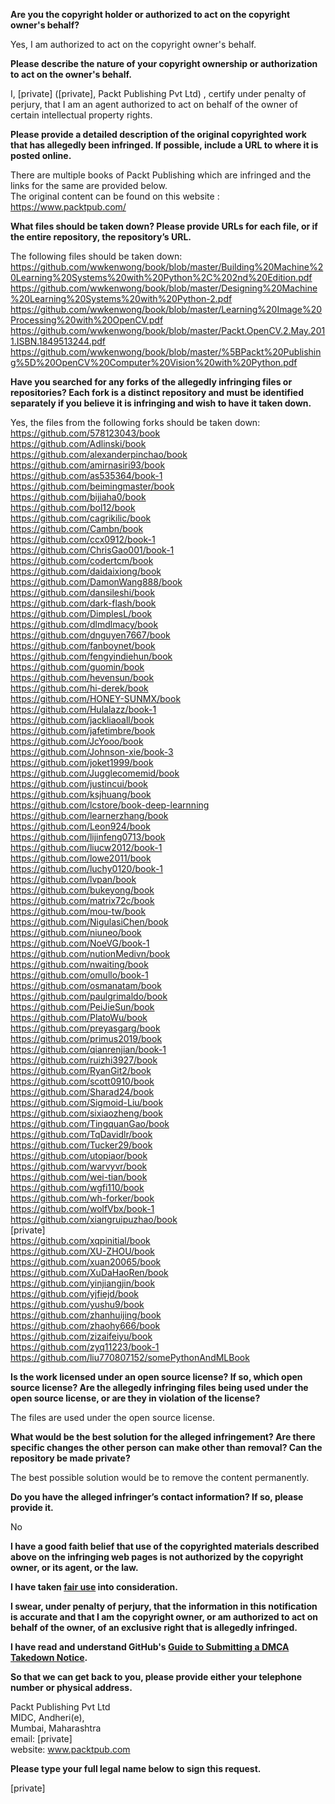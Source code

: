 **Are you the copyright holder or authorized to act on the copyright owner's behalf?**

Yes, I am authorized to act on the copyright owner's behalf.

**Please describe the nature of your copyright ownership or authorization to act on the owner's behalf.**

I, [private] ([private], Packt Publishing Pvt Ltd) , certify under penalty of perjury, that I am an agent authorized to act on behalf of the owner of certain intellectual property rights.

**Please provide a detailed description of the original copyrighted work that has allegedly been infringed. If possible, include a URL to where it is posted online.**

There are multiple books of Packt Publishing which are infringed and the links for the same are provided below.  
The original content can be found on this website :  
https://www.packtpub.com/

**What files should be taken down? Please provide URLs for each file, or if the entire repository, the repository’s URL.**

The following files should be taken down:  
https://github.com/wwkenwong/book/blob/master/Building%20Machine%20Learning%20Systems%20with%20Python%2C%202nd%20Edition.pdf  
https://github.com/wwkenwong/book/blob/master/Designing%20Machine%20Learning%20Systems%20with%20Python-2.pdf  
https://github.com/wwkenwong/book/blob/master/Learning%20Image%20Processing%20with%20OpenCV.pdf  
https://github.com/wwkenwong/book/blob/master/Packt.OpenCV.2.May.2011.ISBN.1849513244.pdf  
https://github.com/wwkenwong/book/blob/master/%5BPackt%20Publishing%5D%20OpenCV%20Computer%20Vision%20with%20Python.pdf  

**Have you searched for any forks of the allegedly infringing files or repositories? Each fork is a distinct repository and must be identified separately if you believe it is infringing and wish to have it taken down.**

Yes, the files from the following forks should be taken down:  
https://github.com/578123043/book  
https://github.com/Adlinski/book  
https://github.com/alexanderpinchao/book  
https://github.com/amirnasiri93/book  
https://github.com/as535364/book-1  
https://github.com/beimingmaster/book  
https://github.com/bijiaha0/book  
https://github.com/bol12/book  
https://github.com/cagrikilic/book  
https://github.com/Cambn/book  
https://github.com/ccx0912/book-1  
https://github.com/ChrisGao001/book-1  
https://github.com/codertcm/book  
https://github.com/daidaixiong/book  
https://github.com/DamonWang888/book  
https://github.com/dansileshi/book  
https://github.com/dark-flash/book  
https://github.com/DimplesL/book  
https://github.com/dlmdlmacy/book  
https://github.com/dnguyen7667/book  
https://github.com/fanboynet/book  
https://github.com/fengyindiehun/book  
https://github.com/guomin/book  
https://github.com/hevensun/book  
https://github.com/hi-derek/book  
https://github.com/HONEY-SUNMX/book  
https://github.com/Hulalazz/book-1  
https://github.com/jackliaoall/book  
https://github.com/jafetimbre/book  
https://github.com/JcYooo/book  
https://github.com/Johnson-xie/book-3  
https://github.com/joket1999/book  
https://github.com/Jugglecomemid/book  
https://github.com/justincui/book  
https://github.com/ksjhuang/book  
https://github.com/lcstore/book-deep-learnning  
https://github.com/learnerzhang/book  
https://github.com/Leon924/book  
https://github.com/lijinfeng0713/book  
https://github.com/liucw2012/book-1  
https://github.com/lowe2011/book  
https://github.com/luchy0120/book-1  
https://github.com/lvpan/book  
https://github.com/bukeyong/book  
https://github.com/matrix72c/book  
https://github.com/mou-tw/book  
https://github.com/NigulasiChen/book  
https://github.com/niuneo/book  
https://github.com/NoeVG/book-1  
https://github.com/nutionMedivn/book  
https://github.com/nwaiting/book  
https://github.com/omullo/book-1  
https://github.com/osmanatam/book  
https://github.com/paulgrimaldo/book  
https://github.com/PeiJieSun/book  
https://github.com/PlatoWu/book  
https://github.com/preyasgarg/book  
https://github.com/primus2019/book  
https://github.com/qianrenjian/book-1  
https://github.com/ruizhi3927/book  
https://github.com/RyanGit2/book  
https://github.com/scott0910/book  
https://github.com/Sharad24/book  
https://github.com/Sigmoid-Liu/book  
https://github.com/sixiaozheng/book  
https://github.com/TingquanGao/book  
https://github.com/TqDavidlr/book  
https://github.com/Tucker29/book  
https://github.com/utopiaor/book  
https://github.com/warvyvr/book  
https://github.com/wei-tian/book  
https://github.com/wgfi110/book  
https://github.com/wh-forker/book  
https://github.com/wolfVbx/book-1  
https://github.com/xiangruipuzhao/book  
[private]    
https://github.com/xqpinitial/book  
https://github.com/XU-ZHOU/book  
https://github.com/xuan20065/book  
https://github.com/XuDaHaoRen/book  
https://github.com/yinjiangjin/book  
https://github.com/yjfiejd/book  
https://github.com/yushu9/book  
https://github.com/zhanhuijing/book  
https://github.com/zhaohy666/book  
https://github.com/zizaifeiyu/book  
https://github.com/zyq11223/book-1  
https://github.com/liu770807152/somePythonAndMLBook  

**Is the work licensed under an open source license? If so, which open source license? Are the allegedly infringing files being used under the open source license, or are they in violation of the license?**

The files are used under the open source license.

**What would be the best solution for the alleged infringement? Are there specific changes the other person can make other than removal? Can the repository be made private?**

The best possible solution would be to remove the content permanently.

**Do you have the alleged infringer’s contact information? If so, please provide it.**

No

**I have a good faith belief that use of the copyrighted materials described above on the infringing web pages is not authorized by the copyright owner, or its agent, or the law.**

**I have taken <a href="https://www.lumendatabase.org/topics/22">fair use</a> into consideration.**

**I swear, under penalty of perjury, that the information in this notification is accurate and that I am the copyright owner, or am authorized to act on behalf of the owner, of an exclusive right that is allegedly infringed.**

**I have read and understand GitHub's <a href="https://docs.github.com/articles/guide-to-submitting-a-dmca-takedown-notice/">Guide to Submitting a DMCA Takedown Notice</a>.**

**So that we can get back to you, please provide either your telephone number or physical address.**

Packt Publishing Pvt Ltd  
MIDC, Andheri(e),  
Mumbai, Maharashtra  
email: [private]  
website:  www.packtpub.com

**Please type your full legal name below to sign this request.**

[private]
